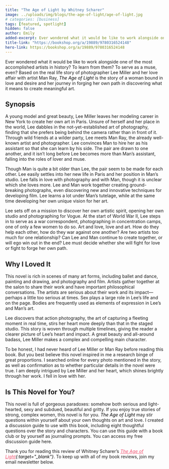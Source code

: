 ```yaml
---
title: "The Age of Light by Whitney Scharer"
image: ../uploads/img/blogs/the-age-of-light/age-of-light.jpg
# categories: [business]
tags: [featured, spotlight]
hidden: false
author: Emily
added-excerpt: Ever wondered what it would be like to work alongside one of the most accomplished artists in history? To learn from them? To serve as a muse, even? Based on the real life story of photographer Lee Miller and her love affair with artist Man Ray, <i>The Age of Light</i> is the story of a woman bound in love and desire and her journey in forging her own path in discovering what it means to create meaningful art.
title-link: "https://bookshop.org/a/19889/9780316524148"
hero-link: https://bookshop.org/a/19889/9780316524148
---
```


<style> em {color: black;} p a {color: #f0506e;}</style>

Ever wondered what it would be like to work alongside one of the most accomplished artists in history? To learn from them? To serve as a muse, even? Based on the real life story of photographer Lee Miller and her love affair with artist Man Ray, _The Age of Light_ is the story of a woman bound in love and desire and her journey in forging her own path in discovering what it means to create meaningful art.

## Synopsis

A young model and great beauty, Lee Miller leaves her modeling career in New York to create her own art in Paris. Unsure of herself and her place in the world, Lee dabbles in the not-yet-established art of photography, finding that she prefers being behind the camera rather than in front of it. Through wild friends at a wilder party, Lee meets Man Ray, the already well-known artist and photographer. Lee convinces Man to hire her as his assistant so that she can learn by his side. The pair are drawn to one another, and it isn’t long before Lee becomes more than Man’s assistant, falling into the roles of lover and muse.

Though Man is quite a bit older than Lee, the pair seem to be made for each other. Lee easily settles into her new life in Paris and her position in Man’s studio. Lee falls in love with photography and with Man, though it is unclear which she loves more. Lee and Man work together creating ground-breaking photographs, even discovering new and innovative techniques for developing film. Lee learns a lot under Man’s tutelage, while at the same time developing her own unique vision for her art.

Lee sets off on a mission to discover her own artistic spirit, opening her own studio and photographing for Vogue. At the start of World War II, Lee steps in to serve as a war correspondent, photographing in concentration camps, one of only a few women to do so.
Art and love, love and art. How do they help each other, how do they war against one another? Are two artists too much for one relationship? Can Lee and Man continue to create together, or will ego win out in the end? Lee must decide whether she will fight for love or fight to forge her own path.

## Why I Loved It

This novel is rich in scenes of many art forms, including ballet and dance, painting and drawing, and photography and film. Artists gather together at the salon to share their work and have important philosophical conversations. The artists are serious about their work and its impact— perhaps a little too serious at times. Sex plays a large role in Lee’s life and on the page. Bodies are frequently used as elements of expression in Lee’s and Man’s art.

Lee discovers that action photography, the art of capturing a fleeting moment in real time, stirs her heart more deeply than that in the staged studio. This story is woven through multiple timelines, giving the reader a clearer picture of Lee’s heart and impact. A great beauty and all-around badass, Lee Miller makes a complex and compelling main character.

To be honest, I had never heard of Lee Miller or Man Ray before reading this book. But you best believe this novel inspired in me a research binge of great proportions. I searched online for every photo mentioned in the story, as well as confirmation as to whether particular details in the novel were true. I am deeply intrigued by Lee Miller and her heart, which shines brightly through her work. I fell in love with her.

## Is This Novel for You?

This novel is full of gorgeous paradoxes: somehow both serious and light-hearted, sexy and subdued, beautiful and gritty. If you enjoy true stories of strong, complex women, this novel is for you. _The Age of Light_ may stir questions within yourself about your own thoughts on art and love. I created a discussion guide to use with this book, including eight thoughtful questions over the story and characters. You can use this guide with a book club or by yourself as journaling prompts. You can access my free discussion guide here.

Thank you for reading this review of Whitney Scharer’s _[The Age of Light](https://bookshop.org/a/19889/9780316524148){:target="\_blank"}_. To keep up with all of my book reviews, join my email newsletter below.

